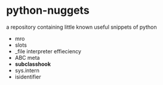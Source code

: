 # python-nuggets
a repository containing little known useful snippets of python 
- mro
- slots
- _file interpreter effieciency
- ABC meta
- __subclasshook__
- sys.intern
- isidentifier
